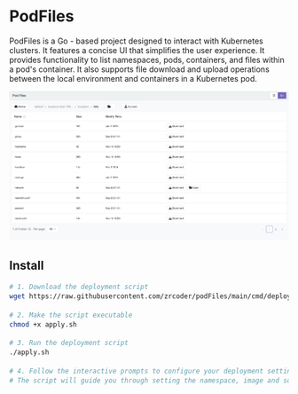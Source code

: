 # PodFiles

PodFiles is a Go - based project designed to interact with Kubernetes clusters. It features a concise UI that simplifies the user experience. It provides functionality to list namespaces, pods, containers, and files within a pod's container. It also supports file download and upload operations between the local environment and containers in a Kubernetes pod.

![podFiles](podFiles.png)

## Install

```sh
# 1. Download the deployment script
wget https://raw.githubusercontent.com/zrcoder/podFiles/main/cmd/deploy/apply.sh

# 2. Make the script executable
chmod +x apply.sh

# 3. Run the deployment script
./apply.sh

# 4. Follow the interactive prompts to configure your deployment settings.
# The script will guide you through setting the namespace, image and so on.
```
